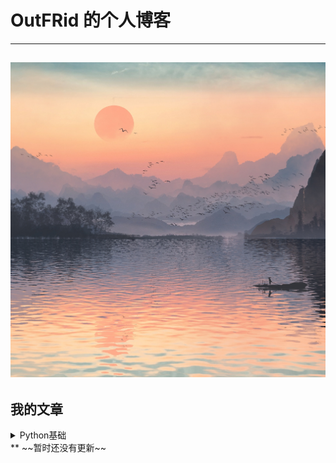 # OutFRid 的个人博客
---
![主题照片](https://github.com/OutFRid/OutFRid.github.io/blob/6bfb413dbebd6d4833de3ba9fdaec40cd2facfed/images/index.jpg)
---

## 我的文章

<details> <summary>Python基础</summary>
- [Python多进程、多线程、多管程浅解](www.bing.com)
- [Python上下文管理器浅解](www.bing.com)
</details>
** ~~暂时还没有更新~~
